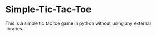 # Simple-Tic-Tac-Toe
This is a simple tic tac toe game in python without using any external libraries
